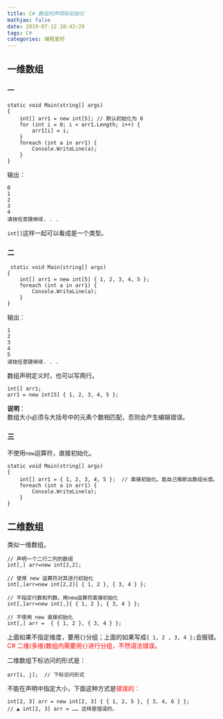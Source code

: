 ```yaml
---
title: C# 数组的声明和初始化
mathjax: false
date: 2019-07-12 18:43:29
tags: C#
categories: 编程爱好
---
```


## 一维数组

### 一

```Csharp
static void Main(string[] args)
{
    int[] arr1 = new int[5]; // 默认初始化为 0
    for (int i = 0; i < arr1.Length; i++) {
        arr1[i] = i;
    }
    foreach (int a in arr1) {
        Console.WriteLine(a);
    }
}
```
<!--more-->

输出：

```Csharp
0
1
2
3
4
请按任意键继续. . .
```

`int[]`这样一起可以看成是一个类型。

### 二

```Csharp
 static void Main(string[] args)
{
    int[] arr1 = new int[5] { 1, 2, 3, 4, 5 };
    foreach (int a in arr1) {
        Console.WriteLine(a);
    }
}

```
输出：
```Csharp
1
2
3
4
5
请按任意键继续. . .
```
数组声明定义时，也可以写两行。

```Csharp
int[] arr1;
arr1 = new int[5] { 1, 2, 3, 4, 5 };
```

**说明**：   
数组大小必须与大括号中的元素个数相匹配，否则会产生编辑错误。

### 三

不使用`new`运算符，直接初始化。

```Csharp
static void Main(string[] args)
{
    int[] arr1 = { 1, 2, 3, 4, 5 };  // 直接初始化。能自己推断出数组长度。
    foreach (int a in arr1) {
        Console.WriteLine(a);
    }
}
```

## 二维数组

类似一维数组。

```Csharp
// 声明一个二行二列的数组
int[,] arr=new int[2,2]; 
```
```Csharp
// 使用 new 运算符对其进行初始化
int[,]arr=new int[2,2]{ { 1, 2 }, { 3, 4 } };
```
```Csharp
// 不指定行数和列数，用new运算符直接初始化
int[,]arr=new int[,]{ { 1, 2 }, { 3, 4 } };
```
```Csharp
// 不使用 new 直接初始化
int[,] arr =  { { 1, 2 }, { 3, 4 } };
```
上面如果不指定维度，要用`{}`分组；上面的如果写成`{ 1, 2 , 3, 4 };`会报错。<span style="color:red">C# 二维(多维)数组内需要用`{}`进行分组，不然语法错误。</span>


二维数组下标访问的形式是：

```CSharp
arr[i, j];  // 下标访问形式
```

不能在声明中指定大小，下面这种方式是<span style="color:red">错误的：</span>
```CSharp
int[2, 3] arr = new int[2, 3] { { 1, 2, 5 }, { 3, 4, 6 } };
// ▲ int[2, 3] arr = …… 这样是错误的。
```
<!--
<hr/>
<span style="color:gray;font-size:12px">
参考：
1.[link-01]()
2.[link-02]()
3.[link-03]()
4.[link-04]()
5.[link-05]()
</span>
-->
